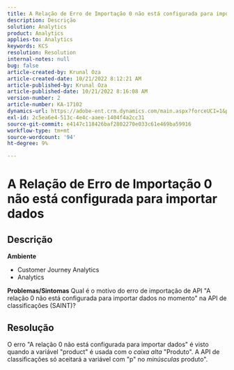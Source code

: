 ```yaml
---
title: A Relação de Erro de Importação 0 não está configurada para importar dados
description: Descrição
solution: Analytics
product: Analytics
applies-to: Analytics
keywords: KCS
resolution: Resolution
internal-notes: null
bug: false
article-created-by: Krunal Oza
article-created-date: 10/21/2022 8:12:21 AM
article-published-by: Krunal Oza
article-published-date: 10/21/2022 8:16:08 AM
version-number: 2
article-number: KA-17102
dynamics-url: https://adobe-ent.crm.dynamics.com/main.aspx?forceUCI=1&pagetype=entityrecord&etn=knowledgearticle&id=18dd4612-1851-ed11-bba2-0022480867fb
exl-id: 2c5ea6e4-513c-4e4c-aaee-1404f4a2cc31
source-git-commit: e4147c118426baf2802270e033c61e469ba59916
workflow-type: tm+mt
source-wordcount: '94'
ht-degree: 9%

---
```


# A Relação de Erro de Importação 0 não está configurada para importar dados

## Descrição

<b>Ambiente</b>
- Customer Journey Analytics
- Analytics



<b>Problemas/Sintomas</b>
Qual é o motivo do erro de importação de API &quot;A relação 0 não está configurada para importar dados no momento&quot; na API de classificações (SAINT)?


## Resolução


O erro &quot;A relação 0 não está configurada para importar dados&quot; é visto quando a variável &quot;product&quot; é usada com o *caixa alta* &quot;Produto&quot;. A API de classificações só aceitará a variável com &quot;p&quot; no *minúsculas* produto&quot;.
